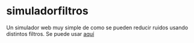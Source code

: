 # simuladorfiltros
Un simulador web muy simple de como se pueden reducir ruidos usando distintos filtros. Se puede usar [aquí](https://cubiwan.github.io/simuladorfiltros/simulador.html)

